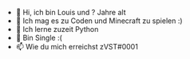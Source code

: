 - 👋 Hi, ich bin Louis und ? Jahre alt
- 👀 Ich mag es zu Coden und Minecraft zu spielen :)
- 🌱 Ich lerne zuzeit Python
- 💞️ Bin Single :(
- 📫 Wie du mich erreichst zVST#0001
